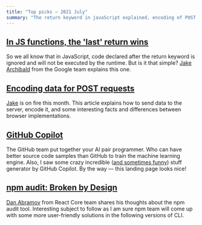 ```yaml
---
title: "Top picks — 2021 July"
summary: "The return keyword in javaScript explained, encoding of POST request data demystified, GitHub Copilot and the fair criticism of npm audit."
---
```


## [In JS functions, the 'last' return wins](https://jakearchibald.com/2021/last-return-wins/)

So we all know that in JavaScript, code declared after the return keyword is ignored and will not be executed by the runtime. But is it that simple? [Jake Archibald](https://twitter.com/jaffathecake) from the Google team explains this one.

## [Encoding data for POST requests](https://jakearchibald.com/2021/encoding-data-for-post-requests/)

[Jake](https://twitter.com/jaffathecake) is on fire this month. This article explains how to send data to the server, encode it, and some interesting facts and differences between browser implementations.

## [GitHub Copilot](https://copilot.github.com)

The GitHub team put together your AI pair programmer. Who can have better source code samples than GitHub to train the machine learning engine. Also, I saw some crazy incredible ([and sometimes funny](https://twitter.com/lydiahallie/status/1410321569113649152)) stuff generator by GitHub Copilot. By the way — this landing page looks nice!

## [npm audit: Broken by Design](https://overreacted.io/npm-audit-broken-by-design/)

[Dan Abramov](https://mobile.twitter.com/dan_abramov) from React Core team shares his thoughts about the npm audit tool. Interesting subject to follow as I am sure npm team will come up with some more user-friendly solutions in the following versions of CLI.
